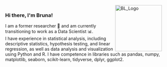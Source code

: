 
<img src="https://github.com/brunalos/brunalos/assets/27739711/8f9a8da9-4ce7-4fec-9a43-8abd67bbc341" alt="BL_Logo" width="150" align="right">

### Hi there, I'm Bruna! 

I am a former researcher :dna: and am currently transitioning to work as a Data Scientist :bar_chart:. <br>
I have experience in statistical analysis, including descriptive statistics, hypothesis testing, and linear regression, as well as data analysis and visualization using Python and R.
I have competence in libraries such as pandas, numpy, matplotlib, seaborn, scikit-learn, tidyverse, dplyr, ggplot2.


